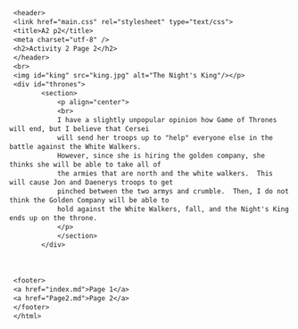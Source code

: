 
<!DOCTYPE html>

<html lang="en">

     <header> 
	 <link href="main.css" rel="stylesheet" type="text/css">
	 <title>A2 p2</title>
 	 <meta charset="utf-8" />	 
	 <h2>Activity 2 Page 2</h2>
	 </header>
	 <br>
	 <img id="king" src="king.jpg" alt="The Night's King"/></p>
	 <div id="thrones">
			<section>
				<p align="center">
				<br>
				I have a slightly unpopular opinion how Game of Thrones will end, but I believe that Cersei
				will send her troops up to "help" everyone else in the battle against the White Walkers.
				However, since she is hiring the golden company, she thinks she will be able to take all of 
				the armies that are north and the white walkers.  This will cause Jon and Daenerys troops to get
				pinched between the two armys and crumble.  Then, I do not think the Golden Company will be able to
				hold against the White Walkers, fall, and the Night's King ends up on the throne.
				</p>
				</section>
			</div>
	 
	 
	 
	 <footer>
	 <a href="index.md">Page 1</a>
	 <a href="Page2.md">Page 2</a>
	 </footer>
	 </html>
